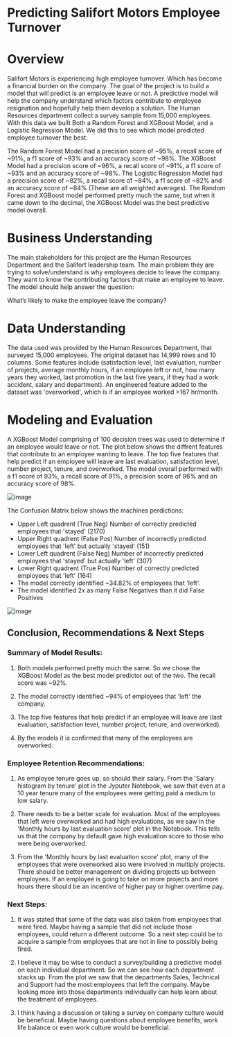 # Predicting Salifort Motors Employee Turnover

# Overview
Salifort Motors is experiencing high employee turnover. Which has become a financial burden on the company. The goal of the project is to build a model that will predict is an employee leave or not. A predictive model will help the company understand which factors contribute to employee resignation and hopefully help them develop a solution. The Human Resources department collect a survey sample from 15,000 employees. With this data we built Both a Random Forest and XGBoost Model, and a Logistic Regression Model. We did this to see which model predicted employee turnover the best.

The Random Forest Model had a precision score of ~95%, a recall score of ~91%, a f1 score of ~93% and an accuracy score of ~98%.
The XGBoost Model had a precision score of ~96%, a recall score of ~91%, a f1 score of ~93% and an accuracy score of ~98%. 
The Logistic Regression Model had a precision score of ~82%, a recall score of ~84%, a f1 score of ~82% and an accuracy score of ~84% (These are all weighted averages).
The Random Forest and XGBoost model performed pretty much the same, but when it came down to the decimal, the XGBoost Model was the best predictive model overall. 

# Business Understanding 
The main stakeholders for this project are the Human Resources Department and the Salifort leadership team. The main problem they are trying to solve/understand is why employees decide to leave the company. They want to know the contributing factors that make an employee to leave. The model should help answer the question:

What’s likely to make the employee leave the company?

# Data Understanding 
The data used was provided by the Human Resources Department, that surveyed 15,000 employees. The original dataset has 14,999 rows and 10 columns. Some features include (satisfaction level, last evaluation, number of projects, average monthly hours, if an employee left or not, how many years they worked, last promotion in the last five years, if they had a work accident, salary and department). An engineered feature added to the dataset was 'overworked', which is if an employee worked >167 hr/month.

# Modeling and Evaluation 
A XGBoost Model comprising of 100 decision trees was used to determine if an employee would leave or not. The plot below shows the diffrent features that contribute to an employee wanting to leave. The top five features that help predict if an employee will leave are last evaluation, satisfaction level, number project, tenure, and overworked. The model overall performed with a f1 score of 93%, a recall score of 91%, a precision score of 96% and an accuracy score of 98%.

![image](https://github.com/CassandraNnaji/Salifort-Motors-Machine-Learning-project/assets/120784310/08f63181-a1bc-4e01-b338-549a47558990)


The Confusion Matrix below shows the machines perdictions:
- Upper Left quadrent (True Neg) Number of correctly predicted employees that 'stayed' (2170)
- Upper Right quadrent (False Pos) Number of incorrectly predicted employees that 'left' but actually 'stayed' (151)
- Lower Left quadrent (False Neg) Number of incorrectly predicted employees that 'stayed' but actually 'left' (307)
- Lower Right quadrent (True Pos) Number of correctly predicted employees that 'left' (164)
- The model correctly identified ~34.82% of employees that 'left'.
- The model identified 2x as many False Negatives than it did False Positives

![image](https://github.com/CassandraNnaji/Salifort-Motors-Machine-Learning-project/assets/120784310/5af60b63-c225-4a10-90e0-bcab2e98ab0a)

## Conclusion, Recommendations & Next Steps
### Summary of Model Results:
1. Both models performed pretty much the same. So we chose the XGBoost Model as the best model predictor out of the two. The recall score was ~92%.

2. The model correctly identified ~94% of employees that 'left' the company.

3. The top five features that help predict if an employee will leave are (last evaluation, satisfaction level,   number project, tenure, and overworked).

4. By the models it is confirmed that many of the employees are overworked.

### Employee Retention Recommendations:
1. As employee tenure goes up, so should their salary. From the 'Salary histogram by tenure' plot in the Jyputer Notebook, we saw that even at a 10 year tenure many of the employees were getting paid a medium to low salary.

2. There needs to be a better scale for evaluation. Most of the employees that left were overworked and had high evaluations, as we saw in the 'Monthly hours by last evaluation score' plot in the Notebook. This tells us that the company by default gave high evaluation score to those who were being overworked. 

3. From the 'Monthly hours by last evaluation score' plot, many of the employees that were overworked also were involved in multiply projects. There should be better management on dividing projects up between employees. If an employee is going to take on more projects and more hours there should be an incentive of higher pay or higher overtime pay.

### Next Steps:
1. It was stated that some of the data was also taken from employees that were fired. Maybe having a sample that did not include those employees, could return a different outcome. So a next step could be to acquire a sample from employees that are not in line to possibly being fired.

2. I believe it may be wise to conduct a survey/building a predictive model on each individual department. So we can see how each department stacks up. From the plot we saw that the departments Sales, Technical and Support had the most employees that left the company. Maybe looking more into those departments individually can help learn about the treatment of employees.

3. I think having a discussion or taking a survey on company culture would be beneficial. Maybe having questions about employee benefits, work life balance or even work culture would be beneficial. 

